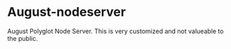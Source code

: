# August-nodeserver

August Polyglot Node Server. This is very customized and not valueable to the public.
